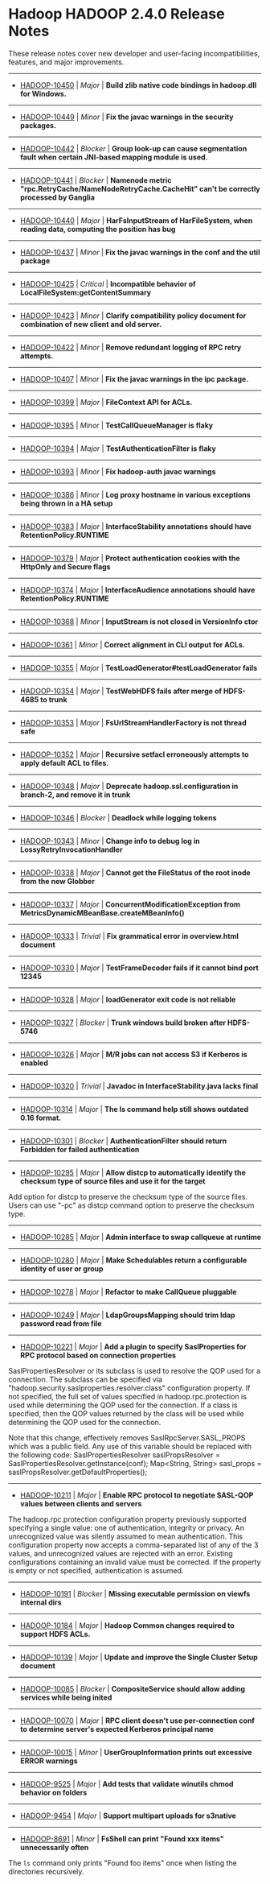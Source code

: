 # Hadoop HADOOP 2.4.0 Release Notes

These release notes cover new developer and user-facing incompatibilities, features, and major improvements.

---

* [HADOOP-10450](https://issues.apache.org/jira/browse/HADOOP-10450) | *Major* | **Build zlib native code bindings in hadoop.dll for Windows.**
---

* [HADOOP-10449](https://issues.apache.org/jira/browse/HADOOP-10449) | *Minor* | **Fix the javac warnings in the security packages.**
---

* [HADOOP-10442](https://issues.apache.org/jira/browse/HADOOP-10442) | *Blocker* | **Group look-up can cause segmentation fault when certain JNI-based mapping module is used.**
---

* [HADOOP-10441](https://issues.apache.org/jira/browse/HADOOP-10441) | *Blocker* | **Namenode metric "rpc.RetryCache/NameNodeRetryCache.CacheHit" can't be correctly processed by Ganglia**
---

* [HADOOP-10440](https://issues.apache.org/jira/browse/HADOOP-10440) | *Major* | **HarFsInputStream of HarFileSystem, when reading data, computing the position has bug**
---

* [HADOOP-10437](https://issues.apache.org/jira/browse/HADOOP-10437) | *Minor* | **Fix the javac warnings in the conf and the util package**
---

* [HADOOP-10425](https://issues.apache.org/jira/browse/HADOOP-10425) | *Critical* | **Incompatible behavior of LocalFileSystem:getContentSummary**
---

* [HADOOP-10423](https://issues.apache.org/jira/browse/HADOOP-10423) | *Minor* | **Clarify compatibility policy document for combination of new client and old server.**
---

* [HADOOP-10422](https://issues.apache.org/jira/browse/HADOOP-10422) | *Minor* | **Remove redundant logging of RPC retry attempts.**
---

* [HADOOP-10407](https://issues.apache.org/jira/browse/HADOOP-10407) | *Minor* | **Fix the javac warnings in the ipc package.**
---

* [HADOOP-10399](https://issues.apache.org/jira/browse/HADOOP-10399) | *Major* | **FileContext API for ACLs.**
---

* [HADOOP-10395](https://issues.apache.org/jira/browse/HADOOP-10395) | *Minor* | **TestCallQueueManager is flaky**
---

* [HADOOP-10394](https://issues.apache.org/jira/browse/HADOOP-10394) | *Major* | **TestAuthenticationFilter is flaky**
---

* [HADOOP-10393](https://issues.apache.org/jira/browse/HADOOP-10393) | *Minor* | **Fix hadoop-auth javac warnings**
---

* [HADOOP-10386](https://issues.apache.org/jira/browse/HADOOP-10386) | *Minor* | **Log proxy hostname in various exceptions being thrown in a HA setup**
---

* [HADOOP-10383](https://issues.apache.org/jira/browse/HADOOP-10383) | *Major* | **InterfaceStability annotations should have RetentionPolicy.RUNTIME**
---

* [HADOOP-10379](https://issues.apache.org/jira/browse/HADOOP-10379) | *Major* | **Protect authentication cookies with the HttpOnly and Secure flags**
---

* [HADOOP-10374](https://issues.apache.org/jira/browse/HADOOP-10374) | *Major* | **InterfaceAudience annotations should have RetentionPolicy.RUNTIME**
---

* [HADOOP-10368](https://issues.apache.org/jira/browse/HADOOP-10368) | *Minor* | **InputStream is not closed in VersionInfo ctor**
---

* [HADOOP-10361](https://issues.apache.org/jira/browse/HADOOP-10361) | *Minor* | **Correct alignment in CLI output for ACLs.**
---

* [HADOOP-10355](https://issues.apache.org/jira/browse/HADOOP-10355) | *Major* | **TestLoadGenerator#testLoadGenerator fails**
---

* [HADOOP-10354](https://issues.apache.org/jira/browse/HADOOP-10354) | *Major* | **TestWebHDFS fails after merge of HDFS-4685 to trunk**
---

* [HADOOP-10353](https://issues.apache.org/jira/browse/HADOOP-10353) | *Major* | **FsUrlStreamHandlerFactory is not thread safe**
---

* [HADOOP-10352](https://issues.apache.org/jira/browse/HADOOP-10352) | *Major* | **Recursive setfacl erroneously attempts to apply default ACL to files.**
---

* [HADOOP-10348](https://issues.apache.org/jira/browse/HADOOP-10348) | *Major* | **Deprecate hadoop.ssl.configuration in branch-2, and remove it in trunk**
---

* [HADOOP-10346](https://issues.apache.org/jira/browse/HADOOP-10346) | *Blocker* | **Deadlock while logging tokens**
---

* [HADOOP-10343](https://issues.apache.org/jira/browse/HADOOP-10343) | *Minor* | **Change info to debug log in LossyRetryInvocationHandler**
---

* [HADOOP-10338](https://issues.apache.org/jira/browse/HADOOP-10338) | *Major* | **Cannot get the FileStatus of the root inode from the new Globber**
---

* [HADOOP-10337](https://issues.apache.org/jira/browse/HADOOP-10337) | *Major* | **ConcurrentModificationException from MetricsDynamicMBeanBase.createMBeanInfo()**
---

* [HADOOP-10333](https://issues.apache.org/jira/browse/HADOOP-10333) | *Trivial* | **Fix grammatical error in overview.html document**
---

* [HADOOP-10330](https://issues.apache.org/jira/browse/HADOOP-10330) | *Major* | **TestFrameDecoder fails if it cannot bind port 12345**
---

* [HADOOP-10328](https://issues.apache.org/jira/browse/HADOOP-10328) | *Major* | **loadGenerator exit code is not reliable**
---

* [HADOOP-10327](https://issues.apache.org/jira/browse/HADOOP-10327) | *Blocker* | **Trunk windows build broken after HDFS-5746**
---

* [HADOOP-10326](https://issues.apache.org/jira/browse/HADOOP-10326) | *Major* | **M/R jobs can not access S3 if Kerberos is enabled**
---

* [HADOOP-10320](https://issues.apache.org/jira/browse/HADOOP-10320) | *Trivial* | **Javadoc in InterfaceStability.java lacks final </ul>**
---

* [HADOOP-10314](https://issues.apache.org/jira/browse/HADOOP-10314) | *Major* | **The ls command help still shows outdated 0.16 format.**
---

* [HADOOP-10301](https://issues.apache.org/jira/browse/HADOOP-10301) | *Blocker* | **AuthenticationFilter should return Forbidden for failed authentication**
---

* [HADOOP-10295](https://issues.apache.org/jira/browse/HADOOP-10295) | *Major* | **Allow distcp to automatically identify the checksum type of source files and use it for the target**

Add option for distcp to preserve the checksum type of the source files. Users can use "-pc" as distcp command option to preserve the checksum type.

---

* [HADOOP-10285](https://issues.apache.org/jira/browse/HADOOP-10285) | *Major* | **Admin interface to swap callqueue at runtime**
---

* [HADOOP-10280](https://issues.apache.org/jira/browse/HADOOP-10280) | *Major* | **Make Schedulables return a configurable identity of user or group**
---

* [HADOOP-10278](https://issues.apache.org/jira/browse/HADOOP-10278) | *Major* | **Refactor to make CallQueue pluggable**
---

* [HADOOP-10249](https://issues.apache.org/jira/browse/HADOOP-10249) | *Major* | **LdapGroupsMapping should trim ldap password read from file**
---

* [HADOOP-10221](https://issues.apache.org/jira/browse/HADOOP-10221) | *Major* | **Add a plugin to specify SaslProperties for RPC protocol based on connection properties**

SaslPropertiesResolver  or its subclass is used to resolve the QOP used for a connection. The subclass can be specified via "hadoop.security.saslproperties.resolver.class" configuration property. If not specified, the full set of values specified in hadoop.rpc.protection is used while determining the QOP used for the  connection. If a class is specified, then the QOP values returned by the class will be used while determining the QOP used for the connection.

Note that this change, effectively removes SaslRpcServer.SASL\_PROPS which was a public field. Any use of this variable  should be replaced with the following code:
SaslPropertiesResolver saslPropsResolver = SaslPropertiesResolver.getInstance(conf);
Map<String, String> sasl\_props = saslPropsResolver.getDefaultProperties();

---

* [HADOOP-10211](https://issues.apache.org/jira/browse/HADOOP-10211) | *Major* | **Enable RPC protocol to negotiate SASL-QOP values between clients and servers**

The hadoop.rpc.protection configuration property previously supported specifying a single value: one of authentication, integrity or privacy.  An unrecognized value was silently assumed to mean authentication.  This configuration property now accepts a comma-separated list of any of the 3 values, and unrecognized values are rejected with an error. Existing configurations containing an invalid value must be corrected. If the property is empty or not specified, authentication is assumed.

---

* [HADOOP-10191](https://issues.apache.org/jira/browse/HADOOP-10191) | *Blocker* | **Missing executable permission on viewfs internal dirs**
---

* [HADOOP-10184](https://issues.apache.org/jira/browse/HADOOP-10184) | *Major* | **Hadoop Common changes required to support HDFS ACLs.**
---

* [HADOOP-10139](https://issues.apache.org/jira/browse/HADOOP-10139) | *Major* | **Update and improve the Single Cluster Setup document**
---

* [HADOOP-10085](https://issues.apache.org/jira/browse/HADOOP-10085) | *Blocker* | **CompositeService should allow adding services while being inited**
---

* [HADOOP-10070](https://issues.apache.org/jira/browse/HADOOP-10070) | *Major* | **RPC client doesn't use per-connection conf to determine server's expected Kerberos principal name**
---

* [HADOOP-10015](https://issues.apache.org/jira/browse/HADOOP-10015) | *Minor* | **UserGroupInformation prints out excessive ERROR warnings**
---

* [HADOOP-9525](https://issues.apache.org/jira/browse/HADOOP-9525) | *Major* | **Add tests that validate winutils chmod behavior on folders**
---

* [HADOOP-9454](https://issues.apache.org/jira/browse/HADOOP-9454) | *Major* | **Support multipart uploads for s3native**
---

* [HADOOP-8691](https://issues.apache.org/jira/browse/HADOOP-8691) | *Minor* | **FsShell can print "Found xxx items" unnecessarily often**

The `ls` command only prints "Found foo items" once when listing the directories recursively.



